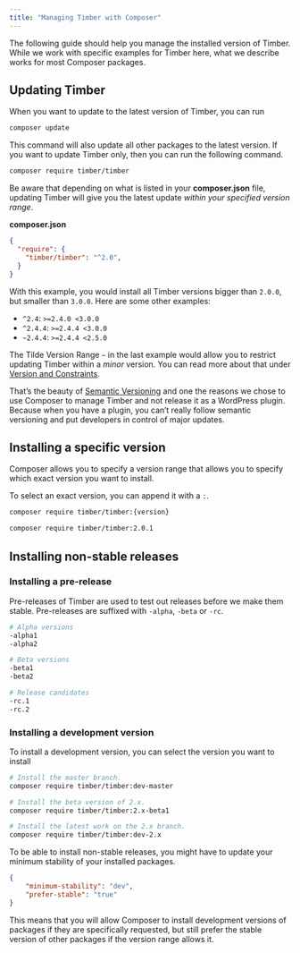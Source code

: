 ```yaml
---
title: "Managing Timber with Composer"
---
```


The following guide should help you manage the installed version of Timber. While we work with specific examples for Timber here, what we describe works for most Composer packages.

## Updating Timber

When you want to update to the latest version of Timber, you can run

```bash
composer update
```

This command will also update all other packages to the latest version. If you want to update Timber only, then you can run the following command.

```bash
composer require timber/timber
```

Be aware that depending on what is listed in your **composer.json** file, updating Timber will give you the latest update *within your specified version range*.

**composer.json**

```json
{
  "require": {
    "timber/timber": "^2.0",
  }
}
```

With this example, you would install all Timber versions bigger than `2.0.0`, but smaller than `3.0.0`. Here are some other examples:

- `^2.4`: `>=2.4.0 <3.0.0`
- `^2.4.4`: `>=2.4.4 <3.0.0`
- `~2.4.4`: `>=2.4.4 <2.5.0`

The Tilde Version Range `~` in the last example would allow you to restrict updating Timber within a *minor* version. You can read more about that under [Version and Constraints](https://getcomposer.org/doc/articles/versions.md).

That’s the beauty of [Semantic Versioning](https://semver.org/) and one the reasons we chose to use Composer to manage Timber and not release it as a WordPress plugin. Because when you have a plugin, you can’t really follow semantic versioning and put developers in control of major updates.

## Installing a specific version

Composer allows you to specify a version range that allows you to specify which exact version you want to install.

To select an exact version, you can append it with a `:`.

```bash
composer require timber/timber:{version}

composer require timber/timber:2.0.1
```

## Installing non-stable releases

### Installing a pre-release

Pre-releases of Timber are used to test out releases before we make them stable. Pre-releases are suffixed with `-alpha`, `-beta` or `-rc`.

```bash
# Alpha versions
-alpha1
-alpha2

# Beta versions
-beta1
-beta2

# Release candidates
-rc.1
-rc.2
```

### Installing a development version

To install a development version, you can select the version you want to install

```bash
# Install the master branch.
composer require timber/timber:dev-master

# Install the beta version of 2.x.
composer require timber/timber:2.x-beta1

# Install the latest work on the 2.x branch.
composer require timber/timber:dev-2.x
```

To be able to install non-stable releases, you might have to update your minimum stability of your installed packages.

```json
{
    "minimum-stability": "dev",
    "prefer-stable": "true"
}
```

This means that you will allow Composer to install development versions of packages if they are specifically requested, but still prefer the stable version of other packages if the version range allows it.

